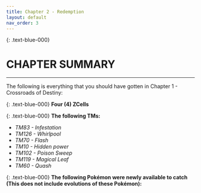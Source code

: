 ```yaml
---
title: Chapter 2 - Redemption
layout: default
nav_order: 3
---
```


{: 	.text-blue-000}
# CHAPTER SUMMARY
---

The following is everything that you should have gotten in Chapter 1 - Crossroads of Destiny:

{: 	.text-blue-000}
**Four (4) ZCells**

{: 	.text-blue-000}
**The following TMs:**

 - *TM83 - Infestation*
 - *TM126 - Whirlpool*
 - *TM70 - Flash*
 - *TM10 - Hidden power*
 - *TM102 - Poison Sweep*
 - *TM119 - Magical Leaf*
 - *TM60 - Quash*

{: 	.text-blue-000}
**The following Pokémon were newly available to catch (This does not include evolutions of these Pokémon):**









